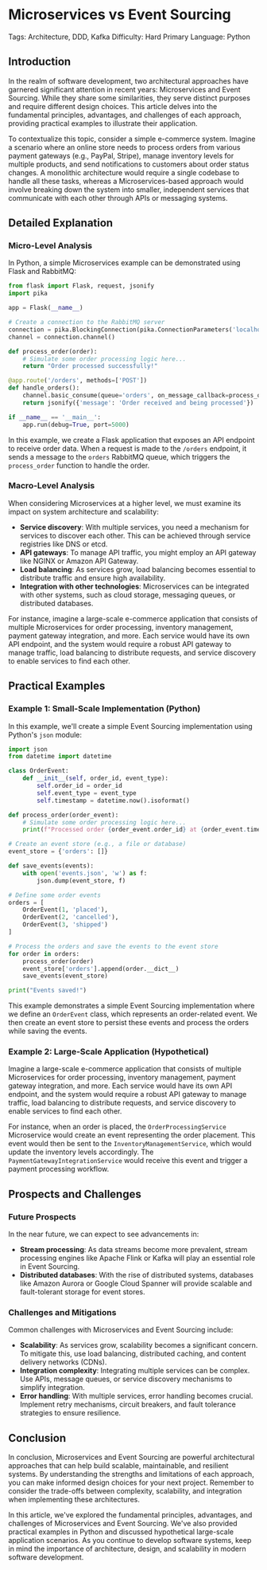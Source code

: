 # Microservices vs Event Sourcing
Tags: Architecture, DDD, Kafka
Difficulty: Hard
Primary Language: Python

## Introduction

In the realm of software development, two architectural approaches have garnered significant attention in recent years: Microservices and Event Sourcing. While they share some similarities, they serve distinct purposes and require different design choices. This article delves into the fundamental principles, advantages, and challenges of each approach, providing practical examples to illustrate their application.

To contextualize this topic, consider a simple e-commerce system. Imagine a scenario where an online store needs to process orders from various payment gateways (e.g., PayPal, Stripe), manage inventory levels for multiple products, and send notifications to customers about order status changes. A monolithic architecture would require a single codebase to handle all these tasks, whereas a Microservices-based approach would involve breaking down the system into smaller, independent services that communicate with each other through APIs or messaging systems.

## Detailed Explanation

### Micro-Level Analysis

In Python, a simple Microservices example can be demonstrated using Flask and RabbitMQ:
```python
from flask import Flask, request, jsonify
import pika

app = Flask(__name__)

# Create a connection to the RabbitMQ server
connection = pika.BlockingConnection(pika.ConnectionParameters('localhost'))
channel = connection.channel()

def process_order(order):
    # Simulate some order processing logic here...
    return "Order processed successfully!"

@app.route('/orders', methods=['POST'])
def handle_orders():
    channel.basic_consume(queue='orders', on_message_callback=process_order)
    return jsonify({'message': 'Order received and being processed'})

if __name__ == '__main__':
    app.run(debug=True, port=5000)
```
In this example, we create a Flask application that exposes an API endpoint to receive order data. When a request is made to the `/orders` endpoint, it sends a message to the `orders` RabbitMQ queue, which triggers the `process_order` function to handle the order.

### Macro-Level Analysis

When considering Microservices at a higher level, we must examine its impact on system architecture and scalability:

* **Service discovery**: With multiple services, you need a mechanism for services to discover each other. This can be achieved through service registries like DNS or etcd.
* **API gateways**: To manage API traffic, you might employ an API gateway like NGINX or Amazon API Gateway.
* **Load balancing**: As services grow, load balancing becomes essential to distribute traffic and ensure high availability.
* **Integration with other technologies**: Microservices can be integrated with other systems, such as cloud storage, messaging queues, or distributed databases.

For instance, imagine a large-scale e-commerce application that consists of multiple Microservices for order processing, inventory management, payment gateway integration, and more. Each service would have its own API endpoint, and the system would require a robust API gateway to manage traffic, load balancing to distribute requests, and service discovery to enable services to find each other.

## Practical Examples

### Example 1: Small-Scale Implementation (Python)

In this example, we'll create a simple Event Sourcing implementation using Python's `json` module:
```python
import json
from datetime import datetime

class OrderEvent:
    def __init__(self, order_id, event_type):
        self.order_id = order_id
        self.event_type = event_type
        self.timestamp = datetime.now().isoformat()

def process_order(order_event):
    # Simulate some order processing logic here...
    print(f"Processed order {order_event.order_id} at {order_event.timestamp}")

# Create an event store (e.g., a file or database)
event_store = {'orders': []}

def save_events(events):
    with open('events.json', 'w') as f:
        json.dump(event_store, f)

# Define some order events
orders = [
    OrderEvent(1, 'placed'),
    OrderEvent(2, 'cancelled'),
    OrderEvent(3, 'shipped')
]

# Process the orders and save the events to the event store
for order in orders:
    process_order(order)
    event_store['orders'].append(order.__dict__)
    save_events(event_store)

print("Events saved!")
```
This example demonstrates a simple Event Sourcing implementation where we define an `OrderEvent` class, which represents an order-related event. We then create an event store to persist these events and process the orders while saving the events.

### Example 2: Large-Scale Application (Hypothetical)

Imagine a large-scale e-commerce application that consists of multiple Microservices for order processing, inventory management, payment gateway integration, and more. Each service would have its own API endpoint, and the system would require a robust API gateway to manage traffic, load balancing to distribute requests, and service discovery to enable services to find each other.

For instance, when an order is placed, the `OrderProcessingService` Microservice would create an event representing the order placement. This event would then be sent to the `InventoryManagementService`, which would update the inventory levels accordingly. The `PaymentGatewayIntegrationService` would receive this event and trigger a payment processing workflow.

## Prospects and Challenges

### Future Prospects

In the near future, we can expect to see advancements in:

* **Stream processing**: As data streams become more prevalent, stream processing engines like Apache Flink or Kafka will play an essential role in Event Sourcing.
* **Distributed databases**: With the rise of distributed systems, databases like Amazon Aurora or Google Cloud Spanner will provide scalable and fault-tolerant storage for event stores.

### Challenges and Mitigations

Common challenges with Microservices and Event Sourcing include:

* **Scalability**: As services grow, scalability becomes a significant concern. To mitigate this, use load balancing, distributed caching, and content delivery networks (CDNs).
* **Integration complexity**: Integrating multiple services can be complex. Use APIs, message queues, or service discovery mechanisms to simplify integration.
* **Error handling**: With multiple services, error handling becomes crucial. Implement retry mechanisms, circuit breakers, and fault tolerance strategies to ensure resilience.

## Conclusion

In conclusion, Microservices and Event Sourcing are powerful architectural approaches that can help build scalable, maintainable, and resilient systems. By understanding the strengths and limitations of each approach, you can make informed design choices for your next project. Remember to consider the trade-offs between complexity, scalability, and integration when implementing these architectures.

In this article, we've explored the fundamental principles, advantages, and challenges of Microservices and Event Sourcing. We've also provided practical examples in Python and discussed hypothetical large-scale application scenarios. As you continue to develop software systems, keep in mind the importance of architecture, design, and scalability in modern software development.